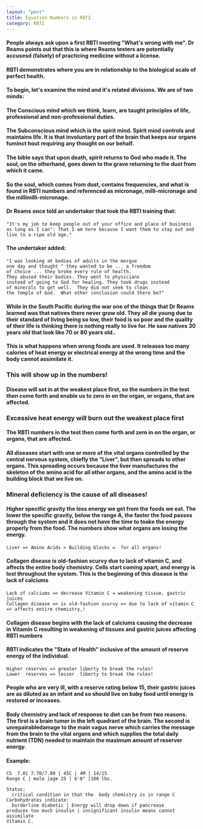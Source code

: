 ```yaml
---
layout: "post"
title: Equation Numbers in RBTI
category: RBTI
---
```


####  People always ask upon a first RBTI meeting "What's wrong with me". Dr Reams points out that this is where Reams testers are potentially accusesd (falsely) of practicing medicine without a license.

#### RBTI demonstrates where you are in relationship to the biological scale of perfect health.  

#### To begin, let's examine the mind and it's related divisions.  We are of two minds:  
#### The Conscious mind  which we think, learn, are taught principles of life, professional and non-professional duties.
#### The Subconscious mind which is the spirit mind. Spirit mind controls and maintains life. It is that involuntary part of the brain that keeps our organs fuminct hout requiring any thought on our behalf.
#### The bible says that upon death, spirit returns to God who made it.  The soul, on the otherhand, goes down to the grave returning to the dust from which it came.
#### So the soul, which comes from dust, contains frequencies, and what is found in RBTI numbers and referenced as micronage, milli-micronage and the millimilli-micronage.

#### Dr Reams once told an undertaker that took the RBTI training that:

    "It's my job to keep people out of your office and place of business as long as I can": That I am here because I want them to stay out and live to a ripe old age."

#### The undertaker added:

	"I was looking at bodies of adults in the morgue 
    one day and thought " they wanted to be ... a freedom
    of choice ... they broke every rule of health. 
    They abused their bodies. They went to physicians 
    instead of going to God for healing. They took drugs instead 
    of minerals to get well.  They did not seek to clean
    the temple of God.  What other conclusion could there be?"


#### While in the South Pacific during the war one of the things that Dr Reams learned was that natives there never grow old.  They all die young due to their standard of living being so low, their food is so poor and the quality of their life is thinking there is nothing really to live for.  He saw natives 30 years old that look like 70 or 80 years old..  

#### This is what happens when wrong foods are used. It releases too many calories of heat energy or electrical energy at the wrong time and the body cannot assimilate it.
### This will show up in the numbers!

#### Disease will set in at the weakest place first, so the numbers in the test then come forth and enable us to zero in on the organ, or organs, that are affected.
### Excessive heat energy will burn out the weakest place first
 
#### The RBTI numbers in the test then come forth and zero in on the organ, or organs, that are affected.
#### All diseases start with one or more of the vital organs controlled by the central nervous system, chiefly the "Liver", but then spreads to other organs.  This spreading occurs because the liver manufactures the skeleton of the amino acid for all other organs, and the amino acid is the building block that we live on.

### Mineral deficiency is the cause of all diseases!

#### Higher specific gravity the less energy we get from the foods we eat.  The lower the specific gravity, below the range A,  the faster the food passes through the system and it does not have the time to toake the energy properly from the food.  The numbers show what organs are losing the energy.

	Liver => Amino Acids > Building blocks =  for all organs!


#### Collagen disease is old-fashion scurvy due to lack of vitamin C, and affects the entire body chemistry.  Cells start coming apart, and energy is lost throughout the system. This is the beginning of this disease is the lack of calciums
	Lack of calciums => decrease Vitamin C = weakening tissue, gastric juices
	Collagen disease => is old-fashion scurvy => due to lack of vitamin C => affects entire chemistry,!

#### Collagen disease begins with the lack of calciums causing the decrease in Vitamin C resulting in weakening of tissues and gastric juices affecting RBTI numbers
#### RBTI indicates the "State of Health" inclusive of the amount of reserve energy of the individual.

    Higher reserves => greater liberty to break the rules! 
    Lower  reserves => lesser  liberty to break the rules!

#### People who are very ill, with a reserve rating below 15, their gastric juices are as diluted as an infant and so should live on baby food until energy is restored or inceases.
#### Body chemistry and lack of response to diet can be from two reasons.  The first is a brain tumer in the left quadrant of the brain.  The second is unrepairabledamage to the main vagus nerve which carries the message from the brain to the vital organs and which supplies the total daily nutrient (TDN) needed to maintain the maximum amount of reserver energy.  

#### Example:
    
    CS  7.0| 7.70/7.80 | 45C | 4M | 14/15 
    Range C | male |age 25 | 6'0" |180 lbs.

    Status: 
      critical condition in that the  body chemistry is in range C
	Carbohydrates indicate: 
      borderline diabetic | Energy will drop down if pancrease
    produces too much insulin | insignificant insulin means cannot assimilate 
    Vitamin C.



              